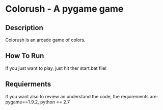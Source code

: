 # Colorush - A pygame game
## Description
Colorush is an arcade game of colors.
## How To Run
If you just want to play, just hit ther start.bat file!
## Requierments
If you want also to review an understand the code, the requirements are: 
pygame==1.9.2, python == 2.7
